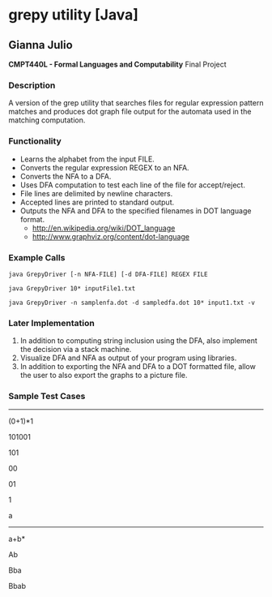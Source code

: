 # grepy utility [Java]
## Gianna Julio
**CMPT440L - Formal Languages and Computability** Final Project

### Description
A version of the grep utility that searches files for regular expression pattern matches and produces dot graph file output for the automata used in the matching computation.

### Functionality
* Learns the alphabet from the input FILE.
* Converts the regular expression REGEX to an NFA.
* Converts the NFA to a DFA.
* Uses DFA computation to test each line of the file for accept/reject.
* File lines are delimited by newline characters.
* Accepted lines are printed to standard output.
* Outputs the NFA and DFA to the specified filenames in DOT language format.
    - http://en.wikipedia.org/wiki/DOT_language
    - http://www.graphviz.org/content/dot-language

### Example Calls
```
java GrepyDriver [-n NFA-FILE] [-d DFA-FILE] REGEX FILE
```
```
java GrepyDriver 10* inputFile1.txt
```
```
java GrepyDriver -n samplenfa.dot -d sampledfa.dot 10* input1.txt -v
```


### Later Implementation
1. In addition to computing string inclusion using the DFA, also implement the decision via
a stack machine.
2. Visualize DFA and NFA as output of your program using libraries.
3. In addition to exporting the NFA and DFA to a DOT formatted file, allow the user to also
export the graphs to a picture file.

### Sample Test Cases
---
(0+1)*1

101001

101

00

01

1

a

---

a+b*

Ab

Bba

Bbab
